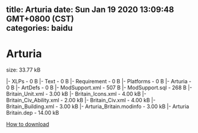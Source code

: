 
title: Arturia
date: Sun Jan 19 2020 13:09:48 GMT+0800 (CST)    
categories: baidu
---

# Arturia
size: 33.77 kB
 
 
|- XLPs - 0 B
|- Text - 0 B
|- Requirement - 0 B
|- Platforms - 0 B
|- Arturia - 0 B
|- ArtDefs - 0 B
|- ModSupport.xml - 507 B
|- ModSupport.sql - 268 B
|- Britain_Unit.xml - 3.00 kB
|- Britain_Icons.xml - 4.00 kB
|- Britain_Civ_Ability.xml - 2.00 kB
|- Britain_Civ.xml - 4.00 kB
|- Britain_Building.xml - 3.00 kB
|- Arturia_Britain.modinfo - 3.00 kB
|- Arturia Britain.dep - 14.00 kB

[How to download](https://bpcam.bemobtrk.com/go/2ceec3aa-1ca2-46d6-b9ff-aaa5c184517c?jno=291)